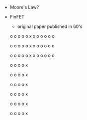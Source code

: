 - Moore's Law?
- FinFET
  - original paper published in 60's















   o     o     o     o     o
      x           x
   o     o     o     o     o

   o     o     o     o     o
      x           x
   o     o     o     o     o

   o     o     o     o     o
      x           x
   o     o     o     o     o




   o     o     o     o     x

   o     o     o     o     x

   o     o     o     o     x

   o     o     o     o     x

   o     o     o     o     x

   o     o     o     o     x

